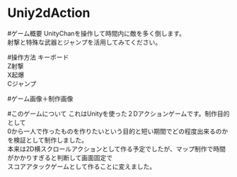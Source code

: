 # Uniy2dAction

#ゲーム概要
UnityChanを操作して時間内に敵を多く倒します。  
射撃と特殊な武器とジャンプを活用してみてください。  

#操作方法
キーボード  
Z射撃  
X起爆  
Cジャンプ  

#ゲーム画像＋制作画像

#このゲームについて
これはUnityを使った２Dアクションゲームです。制作目的として  
0から一人で作ったものを作りたいという目的と短い期間でどの程度出来るのかを検証として制作しました。  
本来は2D横スクロールアクションとして作る予定でしたが、マップ制作で時間がかかりすぎると判断して画面固定で  
スコアアタックゲームとして作ることに変えました。
